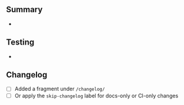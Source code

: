 ## Summary
-

## Testing
-

## Changelog
- [ ] Added a fragment under `/changelog/`
- [ ] Or apply the `skip-changelog` label for docs-only or CI-only changes
